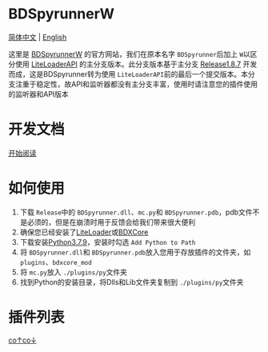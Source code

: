 # BDSpyrunnerW

[简体中文](/zh_Hans/README.md) | [English](/en/README.md)

这里是 [BDSpyrunnerW](https://github.com/WillowSauceR/BDSpyrunner/ "Github页面") 的官方网站，我们在原本名字 `BDSpyrunner`后加上 `W`以区分使用 [LiteLoaderAPI](https://github.com/LiteLDev/LiteLoaderBDS/) 的主分支版本。此分支版本基于主分支 [Release1.8.7](https://github.com/twoone-3/BDSpyrunner/tree/f7645c3e69bf505d4207f76932c28665fff576fe "Github页面") 开发而成，这是BDSpyrunner转为使用 `LiteLoaderAPI`前的最后一个提交版本。本分支注重于稳定性，故API和监听器都没有主分支丰富，使用时请注意您的插件使用的监听器和API版本

# 开发文档

[开始阅读](/docs/zh_Hans/README.md)

# 如何使用

1. 下载 `Release`中的 `BDSpyrunner.dll`、`mc.py`和 `BDSpyrunner.pdb`，pdb文件不是必须的，但是在崩溃时用于反馈会给我们带来很大便利
2. 确保您已经安装了[LiteLoader](https://github.com/LiteLDev/LiteLoaderBDS)或[BDXCore](https://github.com/jfishing/BDXCore)
3. 下载安装[Python3.7.9](https://www.python.org/ftp/python/3.7.9/python-3.7.9-amd64.exe)，安装时勾选 `Add Python to Path`
4. 将 `BDSpyrunner.dll`和 `BDSpyrunner.pdb`放入您用于存放插件的文件夹，如 `plugins`、`bdxcore_mod`
5. 将 `mc.py`放入 `./plugins/py`文件夹
6. 找到Python的安装目录，将Dlls和Lib文件夹复制到 `./plugins/py`文件夹

# 插件列表

[co↑co↓](/plugins/zh_Hans/README.md "这里")
